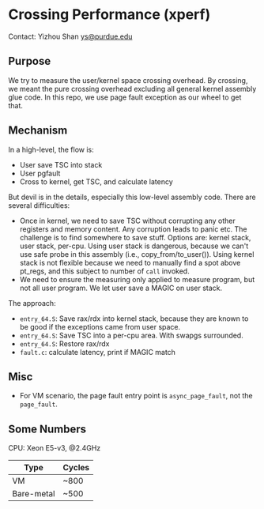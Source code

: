 # Crossing Performance (xperf)

Contact: Yizhou Shan <ys@purdue.edu>

## Purpose

We try to measure the user/kernel space crossing overhead.
By crossing, we meant the pure crossing overhead excluding all general
kernel assembly glue code.
In this repo, we use page fault exception as our wheel to get that.

## Mechanism

In a high-level, the flow is:
  - User save TSC into stack
  - User pgfault
  - Cross to kernel, get TSC, and calculate latency

But devil is in the details, especially this low-level assembly code.
There are several difficulties:
  - Once in kernel, we need to save TSC without corrupting any other
	  registers and memory content. Any corruption leads to panic etc.
	  The challenge is to find somewhere to save stuff.
	  Options are: kernel stack, user stack, per-cpu. Using user stack
	  is dangerous, because we can't use safe probe in this assembly (i.e., copy_from/to_user()).
	  Using kernel stack is not flexible because we need to manually
	  find a spot above pt_regs, and this subject to number of `call` invoked.
  - We need to ensure the measuring only applied to measure program,
	  but not all user program. We let user save a MAGIC on user stack.

The approach:
  - `entry_64.S`: Save rax/rdx into kernel stack, because they are known to be good
	  if the exceptions came from user space.
  - `entry_64.S`: Save TSC into a per-cpu area. With swapgs surrounded.
  - `entry_64.S`: Restore rax/rdx
  - `fault.c`: calculate latency, print if MAGIC match

## Misc

- For VM scenario, the page fault entry point is `async_page_fault`, not the `page_fault`.

## Some Numbers

CPU: Xeon E5-v3, @2.4GHz

|Type|Cycles|
|---| ---|
| VM| ~800|
|Bare-metal| ~500|

